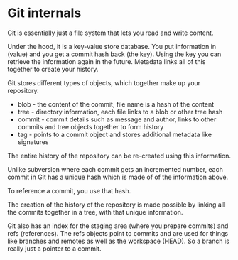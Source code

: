 # Git internals

Git is essentially just a file system that lets you read and write content.

Under the hood, it is a key-value store database. You put information in
(value) and you get a commit hash back (the key). Using the key you can
retrieve the information again in the future. Metadata links all of this
together to create your history.

Git stores different types of objects, which together make up your repository.

* blob - the content of the commit, file name is a hash of the content
* tree - directory information, each file links to a blob or other tree hash
* commit - commit details such as message and author, links to other commits and
  tree objects together to form history
* tag - points to a commit object and stores additional metadata like
  signatures

The entire history of the repository can be re-created using this information.

Unlike subversion where each commit gets an incremented number, each commit in
Git has a unique hash which is made of of the information above.

To reference a commit, you use that hash.

The creation of the history of the repository is made possible by linking all
the commits together in a tree, with that unique information.

Git also has an index for the staging area (where you prepare commits) and
refs (references). The refs objects point to commits and are used for things
like branches and remotes as well as the workspace (HEAD). So a branch is
really just a pointer to a commit.


